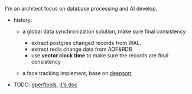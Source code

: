 I'm an architect focus on database processing and AI develop.

* history:
  * a global data synchronization solution, make sure final consistency
    * extract postgres changed records from WAL.
    * extract redis change data from AOF&RDB
    * use **vector clock time** to make sure the records are final consistency
  
  * a face tracking implement, base on [deepsort](https://github.com/oylz/DS)
  
  
* TODO: [gperftools](https://github.com/oylz/gperftools), [it's doc](https://oylz.github.io/gperftools/)


